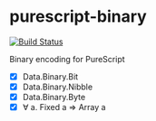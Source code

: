 # purescript-binary

[![Build Status](https://travis-ci.org/Unisay/purescript-binary.svg?branch=master)](https://travis-ci.org/Unisay/purescript-binary)

Binary encoding for PureScript

- [x] Data.Binary.Bit
- [x] Data.Binary.Nibble
- [x] Data.Binary.Byte
- [x] ∀ a. Fixed a => Array a
